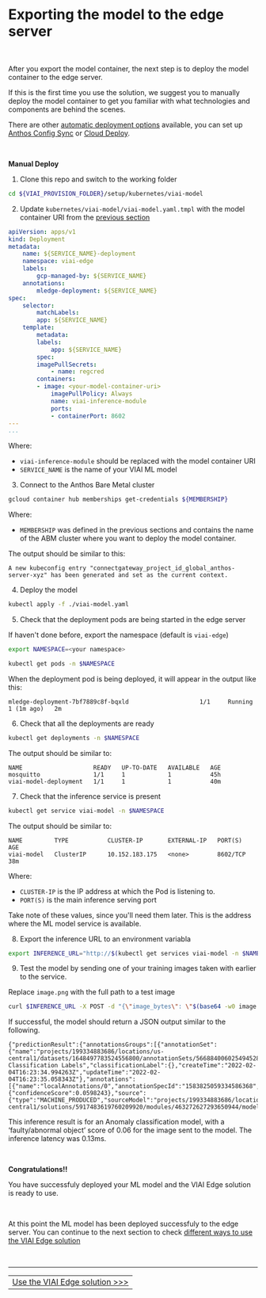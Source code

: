 # Exporting the model to the edge server

<br>

After you export the model container, the next step is to deploy the model container to the edge server.

If this is the first time you use the solution, we suggest you to manually deploy the model container to get you familiar with what technologies and components are behind the scenes.

There are other [automatic deployment options](./automaticdeployment.md) available, you can set up [Anthos Config Sync](./anthosconfigsync.md) or [Cloud Deploy](./clouddeploy.md).

<br>

__Manual Deploy__

1. Clone this repo and switch to the working folder

```bash
cd ${VIAI_PROVISION_FOLDER}/setup/kubernetes/viai-model
```

2. Update `kubernetes/viai-model/viai-model.yaml.tmpl` with the model container URI from the [previous section](./exportmodel.md)

```yaml
apiVersion: apps/v1
kind: Deployment
metadata:
    name: ${SERVICE_NAME}-deployment
    namespace: viai-edge
    labels:
        gcp-managed-by: ${SERVICE_NAME}
    annotations:
        mledge-deployment: ${SERVICE_NAME}
spec:
    selector:
        matchLabels:
        app: ${SERVICE_NAME}
    template:
        metadata:
        labels:
            app: ${SERVICE_NAME}
        spec:
        imagePullSecrets:
            - name: regcred
        containers:
        - image: <your-model-container-uri>
            imagePullPolicy: Always
            name: viai-inference-module
            ports:
            - containerPort: 8602
---
...
```

Where:

* `viai-inference-module` should be replaced with the model container URI
* `SERVICE_NAME` is the name of your VIAI ML model

3. Connect to the Anthos Bare Metal cluster

```bash
gcloud container hub memberships get-credentials ${MEMBERSHIP}
```

Where:

* `MEMBERSHIP` was defined in the previous sections and contains the name of the ABM cluster where you want to deploy the model container.

The output should be similar to this:

```
A new kubeconfig entry "connectgateway_project_id_global_anthos-server-xyz" has been generated and set as the current context.
```

4. Deploy the model

```bash
kubectl apply -f ./viai-model.yaml
```

5. Check that the deployment pods are being started in the edge server

If haven't done before, export the namespace (default is `viai-edge`)
```bash
export NAMESPACE=<your namespace>

kubectl get pods -n $NAMESPACE
```

When the deployment pod is being deployed, it will appear in the output like this:

```
mledge-deployment-7bf7889c8f-bqxld                    1/1     Running     1 (1m ago)   2m
```

6. Check that all the deployments are ready

```bash
kubectl get deployments -n $NAMESPACE
```

The output should be similar to:

```
NAME                    READY   UP-TO-DATE   AVAILABLE   AGE
mosquitto               1/1     1            1           45h
viai-model-deployment   1/1     1            1           40m
```

7. Check that the inference service is present

```bash
kubectl get service viai-model -n $NAMESPACE
```

The output should be similar to:

```
NAME         TYPE           CLUSTER-IP       EXTERNAL-IP   PORT(S)          AGE
viai-model   ClusterIP      10.152.183.175   <none>        8602/TCP         38m
```

Where:

* `CLUSTER-IP` is the IP address at which the Pod is listening to.
* `PORT(S)`  is the main inference serving port

Take note of these values, since you'll need them later. This is the address where the ML model service is available.

8. Export the inference URL to an environment variabla

```bash
export INFERENCE_URL="http://$(kubectl get services viai-model -n $NAMESPACE -o jsonpath='{.spec.clusterIP}'):8602/v1/visualInspection:predict"
```

9. Test the model by sending one of your training images taken with earlier to the service.

Replace `image.png` with the full path to a test image

```bash
curl $INFERENCE_URL -X POST -d "{\"image_bytes\": \"$(base64 -w0 image.png)\"}"
```

If successful, the model should return a JSON output similar to the following.

```
{"predictionResult":{"annotationsGroups":[{"annotationSet":{"name":"projects/199334883686/locations/us-central1/datasets/1648497783524556800/annotationSets/5668840060254945280","displayName":"Predicted Classification Labels","classificationLabel":{},"createTime":"2022-02-04T16:23:34.994263Z","updateTime":"2022-02-04T16:23:35.058343Z"},"annotations":[{"name":"localAnnotations/0","annotationSpecId":"1583825059334586368","annotationSetId":"5668840060254945280","classificationLabel":{"confidenceScore":0.0598243},"source":{"type":"MACHINE_PRODUCED","sourceModel":"projects/199334883686/locations/us-central1/solutions/5917483619760209920/modules/463272627293650944/models/8522710451077775360"}}]}]},"predictionLatency":"0.125581514s"}
```

This inference result is for an Anomaly classification model, with a ‘faulty/abnormal object’ score of 0.06 for the image sent to the model. The inference latency was 0.13ms.

<br>

__Congratulations!!__

You have successfuly deployed your ML model and the VIAI Edge solution is ready to use.


<br>

At this point the ML model has been deployed successfuly to the edge server. You can continue to the next section to check [different ways to use the VIAI Edge solution](./useviai.md)



<br>

___

<table width="100%">
<tr><td><a href="./useviai.md">Use the VIAI Edge solution >>></td></tr>
</table>

